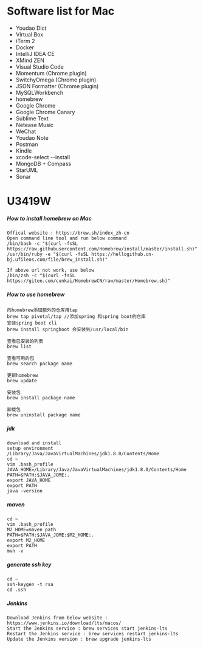 # Software list for Mac
- Youdao Dict
- Virtual Box
- iTerm 2
- Docker
- IntelliJ IDEA CE
- XMind ZEN
- Visual Studio Code
- Momentum (Chrome plugin)
- SwitchyOmega (Chrome plugin)
- JSON Formatter (Chrome plugin)
- MySQLWorkbench
- homebrew
- Google Chrome
- Google Chrome Canary
- Sublime Text
- Netease Music
- WeChat
- Youdao Note
- Postman
- Kindle
- xcode-select --install
- MongoDB + Compass
- StarUML
- Sonar

# U3419W

##### How to install homebrew on Mac
```
Offical website : https://brew.sh/index_zh-cn
Open command line tool and run below command
/bin/bash -c "$(curl -fsSL https://raw.githubusercontent.com/Homebrew/install/master/install.sh)"
/usr/bin/ruby -e "$(curl -fsSL https://hellogithub.cn-bj.ufileos.com/file/brew_install.sh)"

If above url not work, use below
/bin/zsh -c "$(curl -fsSL https://gitee.com/cunkai/HomebrewCN/raw/master/Homebrew.sh)"

```

##### How to use homebrew
```
向homebrew添加额外的仓库用tap
brew tap pivotal/tap //添加spring 和spring boot的仓库
安装spring boot cli
brew install springboot 会安装到/usr/local/bin

查看已安装的列表
brew list

查看可用的包
brew search package name

更新homebrew
brew update

安装包
brew install package name

卸载包
brew uninstall package name
```

##### jdk
```
download and install
setup environment
/Library/Java/JavaVirtualMachines/jdk1.8.0/Contents/Home
cd ~
vim .bash_profile
JAVA_HOME=/Library/Java/JavaVirtualMachines/jdk1.8.0/Contents/Home
PATH=$PATH:$JAVA_JOME:.
export JAVA_HOME
export PATH
java -version
```

##### maven
```
cd ~
vim .bash_profile
M2_HOME=maven path
PATH=$PATH:$JAVA_JOME:$M2_HOME:.
export M2_HOME
export PATH
mvn -v
```

##### generate ssh key
```
cd ~
ssh-keygen -t rsa
cd .ssh
```

##### Jenkins
```
Download Jenkins from below website : https://www.jenkins.io/download/lts/macos/
Start the Jenkins service : brew services start jenkins-lts
Restart the Jenkins service : brew services restart jenkins-lts
Update the Jenkins version : brew upgrade jenkins-lts
```